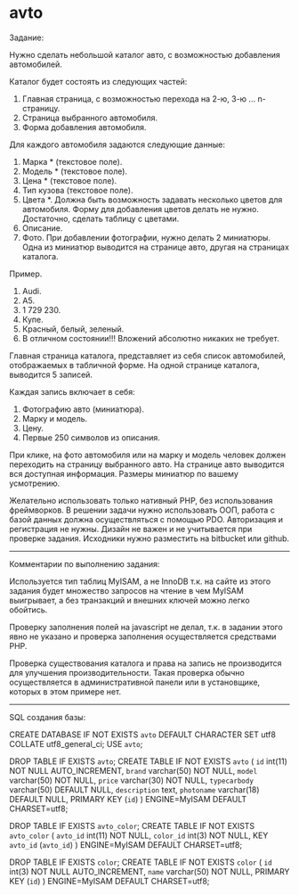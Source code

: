 avto
====

Задание:

Нужно сделать небольшой каталог авто, с возможностью добавления автомобилей. 

Каталог будет состоять из следующих частей:
1. Главная страница, с возможностью перехода на 2-ю, 3-ю ... n-страницу.
2. Страница выбранного автомобиля.
3. Форма добавления автомобиля.

Для каждого автомобиля задаются следующие данные:

1. Марка * (текстовое поле).
2. Модель * (текстовое поле).
3. Цена * (текстовое поле).
4. Тип кузова (текстовое поле).
5. Цвета *. Должна быть возможность задавать несколько цветов для автомобиля. 
   Форму для добавления цветов делать не нужно. Достаточно, сделать таблицу с цветами.
6. Описание.
7. Фото. При добавлении фотографии, нужно делать 2 миниатюры. Одна из миниатюр 
   выводится на странице авто, другая на страницах каталога.

Пример.

1. Audi.
2. A5.
3. 1 729 230.
4. Купе.
5. Красный, белый, зеленый.
6. В отличном состоянии!!! Вложений абсолютно никаких не требует.

Главная страница каталога, представляет из себя список автомобилей, отображаемых
в табличной форме. На одной странице каталога, выводится 5 записей.

Каждая запись включает в себя: 
1. Фотографию авто (миниатюра).
2. Марку и модель.
3. Цену.
4. Первые 250 символов из описания.

При клике, на фото автомобиля или на марку и модель человек должен переходить 
на страницу выбранного авто. На странице авто выводится вся доступная 
информация. Размеры миниатюр по вашему усмотрению.

Желательно использовать только нативный PHP, без использования фреймворков. 
В решении задачи нужно использовать ООП, работа с базой данных должна
осуществляться с помощью PDO. Авторизация и регистрация не нужны. 
Дизайн не важен и не учитывается при проверке задания. 
Исходники нужно разместить на bitbucket или github.

--------------------------------------------------------------------------------

Комментарии по выполнению задания:

Используется тип таблиц MyISAM, а не InnoDB т.к. на сайте из этого задания будет
множество запросов на чтение в чем MyISAM выигрывает, а без транзакций и внешних
ключей можно легко обойтись.

Проверку заполнения полей на javascript не делал, т.к. в задании этого явно не 
указано и проверка заполнения осуществляется средствами PHP.

Проверка существования каталога и права на запись не производится для улучшения
производительности. Такая проверка обычно осуществляется в административной 
панели или в установщике, которых в этом примере нет.

--------------------------------------------------------------------------------

SQL создания базы:

CREATE DATABASE IF NOT EXISTS `avto` DEFAULT CHARACTER SET utf8 COLLATE utf8_general_ci;
USE `avto`;

DROP TABLE IF EXISTS `avto`;
CREATE TABLE IF NOT EXISTS `avto` (
  `id` int(11) NOT NULL AUTO_INCREMENT,
  `brand` varchar(50) NOT NULL,
  `model` varchar(50) NOT NULL,
  `price` varchar(30) NOT NULL,
  `typecarbody` varchar(50) DEFAULT NULL,
  `description` text,
  `photoname` varchar(18) DEFAULT NULL,
  PRIMARY KEY (`id`)
) ENGINE=MyISAM  DEFAULT CHARSET=utf8;

DROP TABLE IF EXISTS `avto_color`;
CREATE TABLE IF NOT EXISTS `avto_color` (
  `avto_id` int(11) NOT NULL,
  `color_id` int(3) NOT NULL,
  KEY `avto_id` (`avto_id`)
) ENGINE=MyISAM DEFAULT CHARSET=utf8;

DROP TABLE IF EXISTS `color`;
CREATE TABLE IF NOT EXISTS `color` (
  `id` int(3) NOT NULL AUTO_INCREMENT,
  `name` varchar(50) NOT NULL,
  PRIMARY KEY (`id`)
) ENGINE=MyISAM  DEFAULT CHARSET=utf8;
